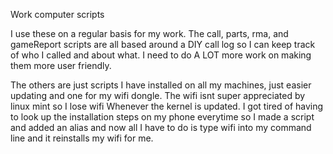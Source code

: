 Work computer scripts

I use these on a regular basis for my work. The call, parts, rma, and gameReport
scripts are all based around a DIY call log so I can keep track of who I called
and about what. I need to do A LOT more work on making them more user friendly.

The others are just scripts I have installed on all my machines, just easier
updating and one for my wifi dongle. The wifi isnt super appreciated by linux
mint so I lose wifi Whenever the kernel is updated. I got tired of having to
look up the installation steps on my phone everytime so I made a script and
added an alias and now all I have to do is type wifi into my command line and it
reinstalls my wifi for me.
